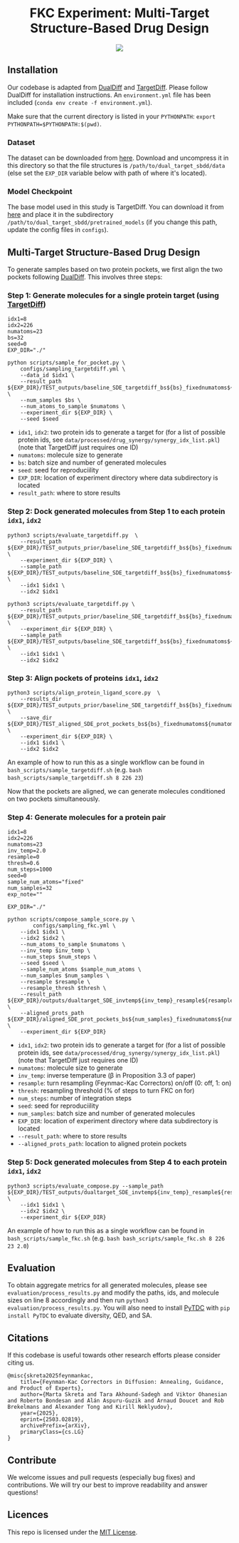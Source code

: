 <div align="center">
  
# FKC Experiment: Multi-Target Structure-Based Drug Design

</div>

<p align="center">
  <img src="assets/fkc_example_29_371.jpg" /> 
</p>

## Installation

Our codebase is adapted from [DualDiff](https://github.com/zhouxiangxin1998/DualDiff) and [TargetDiff](https://github.com/guanjq/targetdiff). Please follow DualDiff for installation instructions. An `environment.yml` file has been included (`conda env create -f environment.yml`).

Make sure that the current directory is listed in your `PYTHONPATH`: `export PYTHONPATH=$PYTHONPATH:$(pwd)`.

### Dataset

The dataset can be downloaded from [here](https://huggingface.co/datasets/zhouxiangxin/DualDiff). Download and uncompress it in this directory so that the file structures is `/path/to/dual_target_sbdd/data` (else set the `EXP_DIR` variable below with path of where it's located). 


### Model Checkpoint

The base model used in this study is TargetDiff. You can download it from [here](https://drive.google.com/drive/folders/1-ftaIrTXjWFhw3-0Twkrs5m0yX6CNarz?usp=share_link) and place it in the subdirectory `/path/to/dual_target_sbdd/pretrained_models` (if you change this path, update the config files in `configs`). 


## Multi-Target Structure-Based Drug Design

To generate samples based on two protein pockets, we first align the two pockets following [DualDiff](https://github.com/zhouxiangxin1998/DualDiff). This involves three steps:

### Step 1: Generate molecules for a single protein target (using [TargetDiff](https://github.com/guanjq/targetdiff))

```
idx1=8
idx2=226
numatoms=23
bs=32
seed=0
EXP_DIR="./"

python scripts/sample_for_pocket.py \
    configs/sampling_targetdiff.yml \
    --data_id $idx1 \
    --result_path ${EXP_DIR}/TEST_outputs/baseline_SDE_targetdiff_bs${bs}_fixednumatoms${numatoms}_seed${seed} \
    --num_samples $bs \
    --num_atoms_to_sample $numatoms \
    --experiment_dir ${EXP_DIR} \
    --seed $seed

```

- `idx1`, `idx2`: two protein ids to generate a target for (for a list of possible protein ids, see `data/processed/drug_synergy/synergy_idx_list.pkl`) (note that TargetDiff just requires one ID)
- `numatoms`: molecule size to generate
- `bs`: batch size and number of generated molecules
- `seed`: seed for reproduciility
- `EXP_DIR`: location of experiment directory where data subdirectory is located
- `result_path`: where to store results

### Step 2: Dock generated molecules from Step 1 to each protein `idx1`, `idx2`

```
python3 scripts/evaluate_targetdiff.py  \
    --result_path ${EXP_DIR}/TEST_outputs_prior/baseline_SDE_targetdiff_bs${bs}_fixednumatoms${numatoms}_seed${seed} \
    --experiment_dir ${EXP_DIR} \
    --sample_path ${EXP_DIR}/TEST_outputs/baseline_SDE_targetdiff_bs${bs}_fixednumatoms${numatoms}_seed${seed} \
    --idx1 $idx1 \
    --idx2 $idx1

python3 scripts/evaluate_targetdiff.py \
    --result_path ${EXP_DIR}/TEST_outputs_prior/baseline_SDE_targetdiff_bs${bs}_fixednumatoms${numatoms}_seed${seed} \
    --experiment_dir ${EXP_DIR} \
    --sample_path ${EXP_DIR}/TEST_outputs/baseline_SDE_targetdiff_bs${bs}_fixednumatoms${numatoms}_seed${seed} \
    --idx1 $idx1 \
    --idx2 $idx2

```
### Step 3: Align pockets of proteins `idx1`, `idx2`

```
python3 scripts/align_protein_ligand_score.py  \
    --results_dir ${EXP_DIR}/TEST_outputs_prior/baseline_SDE_targetdiff_bs${bs}_fixednumatoms${numatoms}_seed${seed} \
    --save_dir ${EXP_DIR}/TEST_aligned_SDE_prot_pockets_bs${bs}_fixednumatoms${numatoms}_seed${seed} \
    --experiment_dir ${EXP_DIR} \
    --idx1 $idx1 \
    --idx2 $idx2
```

An example of how to run this as a single workflow can be found in `bash_scripts/sample_targetdiff.sh` (e.g. `bash bash_scripts/sample_targetdiff.sh 8 226 23`)

Now that the pockets are aligned, we can generate molecules conditioned on two pockets simultaneously. 

### Step 4: Generate molecules for a protein pair  

```
idx1=8
idx2=226
numatoms=23
inv_temp=2.0
resample=0
thresh=0.6
num_steps=1000
seed=0
sample_num_atoms="fixed"
num_samples=32
exp_note=""

EXP_DIR="./"

python scripts/compose_sample_score.py \
        configs/sampling_fkc.yml \
    --idx1 $idx1 \
    --idx2 $idx2 \
    --num_atoms_to_sample $numatoms \
    --inv_temp $inv_temp \
    --num_steps $num_steps \
    --seed $seed \
    --sample_num_atoms $sample_num_atoms \
    --num_samples $num_samples \
    --resample $resample \
    --resample_thresh $thresh \
    --result_path ${EXP_DIR}/outputs/dualtarget_SDE_invtemp${inv_temp}_resample${resample}_bs${num_samples}_ns${num_steps}_seed${seed}_fixednumatoms${numatoms}${exp_note} \
    --aligned_prots_path ${EXP_DIR}/aligned_SDE_prot_pockets_bs${num_samples}_fixednumatoms${numatoms}_seed${seed} \
    --experiment_dir ${EXP_DIR}
```

- `idx1`, `idx2`: two protein ids to generate a target for (for a list of possible protein ids, see `data/processed/drug_synergy/synergy_idx_list.pkl`) (note that TargetDiff just requires one ID)
- `numatoms`: molecule size to generate
- `inv_temp`: inverse temperature (β in Proposition 3.3 of paper)
- `resample`: turn resampling (Feynmac-Kac Correctors) on/off (0: off, 1: on) 
- `thresh`: resampling threshold (% of steps to turn FKC on for) 
- `num_steps`: number of integration steps
- `seed`: seed for reproduciility
- `num_samples`: batch size and number of generated molecules
- `EXP_DIR`: location of experiment directory where data subdirectory is located
- `--result_path`: where to store results
- `--aligned_prots_path`: location to aligned protein pockets

### Step 5: Dock generated molecules from Step 4 to each protein `idx1`, `idx2`

```
python3 scripts/evaluate_compose.py --sample_path ${EXP_DIR}/TEST_outputs/dualtarget_SDE_invtemp${inv_temp}_resample${resample}_bs${num_samples}_ns${num_steps}_seed${seed}_fixednumatoms${numatoms}${exp_note} \
    --idx1 $idx1 \
    --idx2 $idx2 \
    --experiment_dir ${EXP_DIR}

```
An example of how to run this as a single workflow can be found in `bash_scripts/sample_fkc.sh` (e.g. `bash bash_scripts/sample_fkc.sh 8 226 23 2.0`)

## Evaluation 

To obtain aggregate metrics for all generated molecules, please see `evaluation/process_results.py` and modify the paths, ids, and molecule sizes on line 8 accordingly and then run `python3 evaluation/process_results.py`. You will also need to install [PyTDC](https://tdcommons.ai) with `pip install PyTDC` to evaluate diversity, QED, and SA. 


## Citations

If this codebase is useful towards other research efforts please consider citing us.

```
@misc{skreta2025feynmankac,
    title={Feynman-Kac Correctors in Diffusion: Annealing, Guidance, and Product of Experts},
    author={Marta Skreta and Tara Akhound-Sadegh and Viktor Ohanesian and Roberto Bondesan and Alán Aspuru-Guzik and Arnaud Doucet and Rob Brekelmans and Alexander Tong and Kirill Neklyudov},
    year={2025},
    eprint={2503.02819},
    archivePrefix={arXiv},
    primaryClass={cs.LG}
}
```

## Contribute

We welcome issues and pull requests (especially bug fixes) and contributions.
We will try our best to improve readability and answer questions!

## Licences

This repo is licensed under the [MIT License](https://opensource.org/license/mit/).
